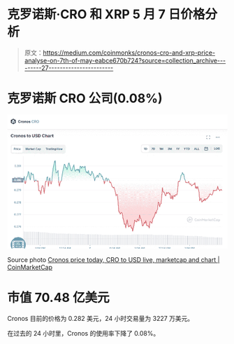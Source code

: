 # 克罗诺斯·CRO 和 XRP 5 月 7 日价格分析

> 原文：<https://medium.com/coinmonks/cronos-cro-and-xrp-price-analyse-on-7th-of-may-eabce670b724?source=collection_archive---------27----------------------->

# 克罗诺斯 CRO 公司(0.08%)

![](img/be24830bf3c820cd89fbeb6e4162d8da.png)

Source photo [Cronos price today, CRO to USD live, marketcap and chart | CoinMarketCap](https://coinmarketcap.com/currencies/cronos/)

# 市值 70.48 亿美元

Cronos 目前的价格为 0.282 美元，24 小时交易量为 3227 万美元。

在过去的 24 小时里，Cronos 的使用率下降了 0.08%。